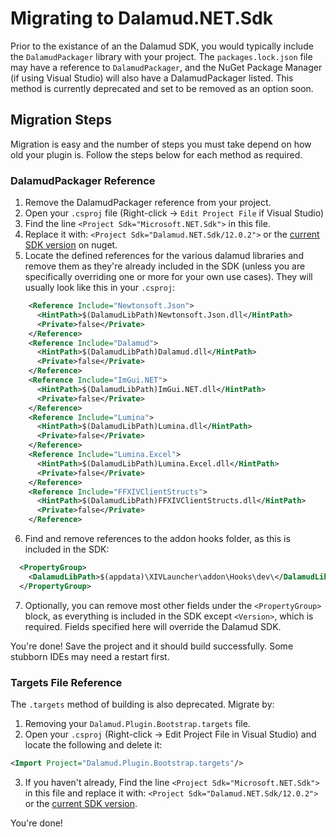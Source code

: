 # Migrating to Dalamud.NET.Sdk

Prior to the existance of an the Dalamud SDK, you would typically include the
`DalamudPackager` library with your project. The `packages.lock.json` file may
have a reference to `DalamudPackager`, and the NuGet Package Manager (if using
Visual Studio) will also have a DalamudPackager listed. This method is currently
deprecated and set to be removed as an option soon.

## Migration Steps

Migration is easy and the number of steps you must take depend on how old your
plugin is. Follow the steps below for each method as required.

### DalamudPackager Reference

1. Remove the DalamudPackager reference from your project.
2. Open your `.csproj` file (Right-click -> `Edit Project File` if Visual
   Studio)
3. Find the line `<Project Sdk="Microsoft.NET.Sdk">` in this file.
4. Replace it with: `<Project Sdk="Dalamud.NET.Sdk/12.0.2">` or the
   [current SDK version](https://www.nuget.org/packages/Dalamud.NET.Sdk) on
   nuget.
5. Locate the defined references for the various dalamud libraries and remove
   them as they're already included in the SDK (unless you are specifically
   overriding one or more for your own use cases). They will usually look like
   this in your `.csproj`:

```xml
    <Reference Include="Newtonsoft.Json">
      <HintPath>$(DalamudLibPath)Newtonsoft.Json.dll</HintPath>
      <Private>false</Private>
    </Reference>
    <Reference Include="Dalamud">
      <HintPath>$(DalamudLibPath)Dalamud.dll</HintPath>
      <Private>false</Private>
    </Reference>
    <Reference Include="ImGui.NET">
      <HintPath>$(DalamudLibPath)ImGui.NET.dll</HintPath>
      <Private>false</Private>
    </Reference>
    <Reference Include="Lumina">
      <HintPath>$(DalamudLibPath)Lumina.dll</HintPath>
      <Private>false</Private>
    </Reference>
    <Reference Include="Lumina.Excel">
      <HintPath>$(DalamudLibPath)Lumina.Excel.dll</HintPath>
      <Private>false</Private>
    </Reference>
    <Reference Include="FFXIVClientStructs">
      <HintPath>$(DalamudLibPath)FFXIVClientStructs.dll</HintPath>
      <Private>false</Private>
    </Reference>
```

6. Find and remove references to the addon hooks folder, as this is included in
   the SDK:

```xml
  <PropertyGroup>
    <DalamudLibPath>$(appdata)\XIVLauncher\addon\Hooks\dev\</DalamudLibPath>
  </PropertyGroup>
```

7. Optionally, you can remove most other fields under the `<PropertyGroup>`
   block, as everything is included in the SDK except `<Version>`, which is
   required. Fields specified here will override the Dalamud SDK.

You're done! Save the project and it should build successfully. Some stubborn
IDEs may need a restart first.

### Targets File Reference

The `.targets` method of building is also deprecated. Migrate by:

1. Removing your `Dalamud.Plugin.Bootstrap.targets` file.
2. Open your `.csproj` (Right-click -> Edit Project File in Visual Studio) and
   locate the following and delete it:

```xml
<Import Project="Dalamud.Plugin.Bootstrap.targets"/>
```

3. If you haven't already, Find the line `<Project Sdk="Microsoft.NET.Sdk">` in
   this file and replace it with: `<Project Sdk="Dalamud.NET.Sdk/12.0.2">` or
   the [current SDK version](https://www.nuget.org/packages/Dalamud.NET.Sdk).

You're done!
